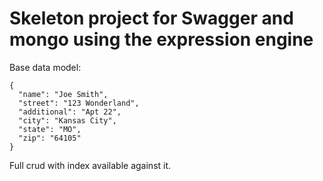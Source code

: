 # Skeleton project for Swagger and mongo using the expression engine

Base data model:
~~~~
{
  "name": "Joe Smith",
  "street": "123 Wonderland",
  "additional": "Apt 22",
  "city": "Kansas City",
  "state": "MO",
  "zip": "64105"
}
~~~~

Full crud with index available against it.
